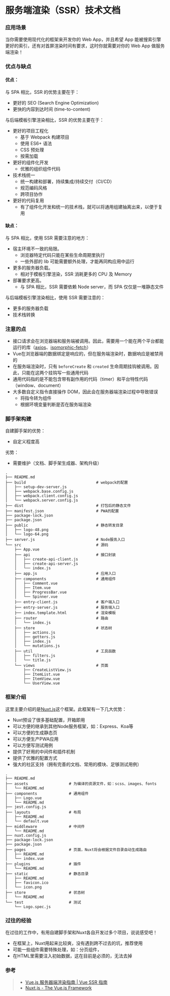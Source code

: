 # 服务端渲染（SSR）技术文档

### 应用场景
当你需要使用现代化的框架来开发你的 Web App，并且希望 App 能被搜索引擎更好的索引，还有对首屏渲染时间有要求，这时你就需要对你的 Web App 做服务端渲染！

### 优点与缺点
#### 优点： 
与 SPA 相比，SSR 的优势主要在于：
* 更好的 SEO (Search Engine Optimization)
* 更快的内容到达时间 (time-to-content)

与后端模板引擎渲染相比，SSR 的优势主要在于：
* 更好的项目工程化
    - 基于 Webpack 构建项目
    - 使用 ES6+ 语法
    - CSS 预处理
    - 按需加载
* 更好的组件化开发
    - 优雅的组织组件代码
* 技术栈统一
    - 统一构建和部署，持续集成/持续交付（CI/CD）
    - 规范编码风格
    - 跨项目协作
* 更好的代码复用
    - 有了组件化开发和统一的技术栈，就可以将通用组建抽离出来，以便于复用

#### 缺点： 
与 SPA 相比，使用 SSR 需要注意的地方：
* 宿主环境不一致的局限。
    - 浏览器特定代码只能在某些生命周期里执行
    - 一些外部的 lib 可能需要额外处理，才能再同构应用中运行
* 更多的服务器负载。
    - 相对于模板引擎渲染，SSR 消耗更多的 CPU 及 Memory
* 部署要求更高。
    - 与 SPA 相比，SSR 需要依赖 Node server，而 SPA 仅仅是一堆静态文件

与后端模板引擎渲染相比，使用 SSR 需要注意的：
* 更多的服务器负载
* 技术栈转换

### 注意的点
* 接口请求会在浏览器端和服务端被调用。因此，需要用一个能在两个平台都能运行的库（[axios](https://github.com/axios/axios)、[isomorphic-fetch](https://github.com/matthew-andrews/isomorphic-fetch)）
* Vue在浏览器端的数据绑定是响应的，但在服务端渲染时，数据响应是被禁用的
* 在服务端渲染时，只有 `beforeCreate` 和 `created` 生命周期挂钩被调用。因此，只能在这两个挂钩写一些通用代码
* 通用代码指的是不能包含带有副作用的代码（timer）和平台特性代码（window、document）
* 大多数自定义指令直接操作 DOM，因此会在服务器端渲染过程中导致错误
    - 将指令转为组件
    - 根据环境变量判断是否在服务端渲染

### 脚手架构建
自建脚手架的优势：
* 自定义程度高

劣势：
* 需要维护（文档、脚手架生成器、架构升级）


```
.
├── README.md
├── build                               # webpack的配置
│   ├── setup-dev-server.js
│   ├── webpack.base.config.js
│   ├── webpack.client.config.js
│   └── webpack.server.config.js
├── dist                                # 打包后的静态文件
├── manifest.json                       # PWA的配置
├── package-lock.json
├── package.json
├── public                              # 静态转发目录
│   ├── logo-48.png
│   └── logo-64.png
├── server.js                           # Node服务入口
└── src                                 # 源码
    ├── App.vue
    ├── api                             # 接口封装
    │   ├── create-api-client.js
    │   ├── create-api-server.js
    │   └── index.js
    ├── app.js                          # 应用入口
    ├── components                      # 通用组件
    │   ├── Comment.vue
    │   ├── Item.vue
    │   ├── ProgressBar.vue
    │   └── Spinner.vue
    ├── entry-client.js                 # 客户端入口
    ├── entry-server.js                 # 服务端入口
    ├── index.template.html             # 渲染模板
    ├── router                          # 路由
    │   └── index.js
    ├── store                           # 状态树
    │   ├── actions.js
    │   ├── getters.js
    │   ├── index.js
    │   └── mutations.js
    ├── util                            # 工具函数
    │   ├── filters.js
    │   └── title.js
    └── views                           # 页面
        ├── CreateListView.js
        ├── ItemList.vue
        ├── ItemView.vue
        └── UserView.vue
```

### 框架介绍
这里主要介绍的是[Nuxt.js](https://nuxtjs.org/)这个框架。此框架有一下几大优势：
* Nuxt预设了很多基础配置，开箱即用
* 可以方便的继承到其他Node服务框架，如：Express、Koa等
* 可以方便的生成静态页
* 可以方便生产PWA应用
* 可以方便写测试用例
* 提供了好用的中间件和插件机制
* 提供了优雅的配置方式
* 强大的社区支持（拥有完善的文档、常用的模块、足够测试用例）

```
.
├── README.md
├── assets                  # 为编译的资源文件，如：scss、images、fonts
│   └── README.md
├── components              # 通用组件
│   ├── Logo.vue
│   └── README.md
├── jest.config.js
├── layouts                 # 布局
│   ├── README.md
│   └── default.vue
├── middleware              # 中间件
│   └── README.md
├── nuxt.config.js          
├── package-lock.json
├── package.json
├── pages                   # 页面，Nuxt将会根据文件目录自动生成路由
│   ├── README.md
│   └── index.vue
├── plugins                 # 插件
│   └── README.md
├── static                  # 静态目录
│   ├── README.md
│   ├── favicon.ico
│   └── icon.png
├── store                   # 状态树
│   └── README.md
└── test                    # 测试
    └── Logo.spec.js
```

### 过往的经验
在过往的工作中，有用自建脚手架和Nuxt各自开发过多个项目，说说感受吧！
* 在框架上，Nuxt用起来比较爽，没有遇到跨不过去的坑，推荐使用
* 可能一些组件需要特殊处理，如：分页组件，
* 在HTML里需要注入初始数据，这在目前是必须的，无法去掉

### 参考
> * [Vue.js 服务器端渲染指南 | Vue SSR 指南](https://ssr.vuejs.org/zh/)
> * [Nuxt.js - The Vue.js Framework](https://nuxtjs.org/)